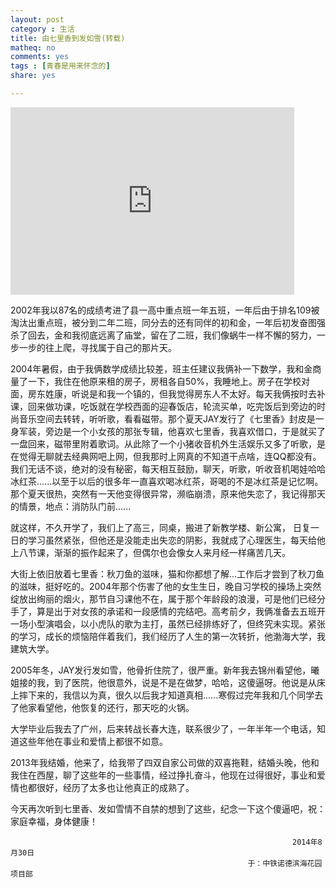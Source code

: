 ```yaml
---
layout: post 
category : 生活
title: 由七里香到发如雪(转载)
matheq: no
comments: yes
tags : [青春是用来怀念的]
share: yes

---
```


<iframe src="http://www.56.com/iframe/MTIwNTU0MzM4" width="90%" height="300" frameborder="0" allowfullscreen=""></iframe>

2002年我以87名的成绩考进了县一高中重点班一年五班，一年后由于排名109被淘汰出重点班，被分到二年二班，同分去的还有同伴的初和金，一年后初发奋图强杀了回去，金和我彻底远离了庙堂，留在了二班，我们像蜗牛一样不懈的努力，一步一步的往上爬，寻找属于自己的那片天。

2004年暑假，由于我俩数学成绩比较差，班主任建议我俩补一下数学，我和金商量了一下，我住在他原来租的房子，房租各自50%，我睡地上。房子在学校对面，房东姓康，听说是和我一个镇的，但我觉得房东人不太好。每天我俩按时去补课，回来做功课，吃饭就在学校西面的迎春饭店，轮流买单，吃完饭后到旁边的时尚音乐空间去转转，听听歌，看看磁带。那个夏天JAY发行了《七里香》封皮是一身军装，旁边是一个小女孩的那张专辑，他喜欢七里香，我喜欢借口，于是就买了一盘回来，磁带里附着歌词。从此除了一个小猪收音机外生活娱乐又多了听歌，是在觉得无聊就去经典网吧上网，但我那时上网真的不知道干点啥，连QQ都没有。我们无话不谈，绝对的没有秘密，每天相互鼓励，聊天，听歌，听收音机喝娃哈哈冰红茶......以至于以后的很多年一直喜欢喝冰红茶，哥喝的不是冰红茶是记忆啊。那个夏天很热，突然有一天他变得很异常，濒临崩溃，原来他失恋了，我记得那天的情景，地点：消防队门前......

就这样，不久开学了，我们上了高三，同桌，搬进了新教学楼、新公寓， 日复一日的学习虽然紧张，但他还是没能走出失恋的阴影，我就成了心理医生，每天给他上八节课，渐渐的振作起来了，但偶尔也会像女人来月经一样痛苦几天。
    
大街上依旧放着七里香：秋刀鱼的滋味，猫和你都想了解...工作后才尝到了秋刀鱼的滋味，挺好吃的。2004年那个伤害了他的女生生日，晚自习学校的操场上突然绽放出绚丽的烟火，那节自习课他不在，属于那个年龄段的浪漫，可是他们已经分手了，算是出于对女孩的承诺和一段感情的完结吧。高考前夕，我俩准备去五班开一场小型演唱会，以小虎队的歌为主打，虽然已经排练好了，但终究未实现。紧张的学习，成长的烦恼陪伴着我们，我们经历了人生的第一次转折，他渤海大学，我建筑大学。

2005年冬，JAY发行发如雪，他骨折住院了，很严重。新年我去锦州看望他，曦姐接的我，到了医院，他很意外，说是不是在做梦，哈哈，这傻逼呀。他说是从床上摔下来的，我信以为真，很久以后我才知道真相......寒假过完年我和几个同学去了他家看望他，他恢复的还行，那天吃的火锅。

大学毕业后我去了广州，后来转战长春大连，联系很少了，一年半年一个电话，知道这些年他在事业和爱情上都很不如意。

2013年我结婚，他来了，给我带了四双自家公司做的双喜拖鞋，结婚头晚，他和我住在西屋，聊了这些年的一些事情，经过挣扎奋斗，他现在过得很好，事业和爱情也都很好，经历了太多也让他真正的成熟了。

今天再次听到七里香、发如雪情不自禁的想到了这些，纪念一下这个傻逼吧，祝：家庭幸福，身体健康！

                                                                   2014年8月30日
                                                         于：中铁诺德滨海花园项目部
